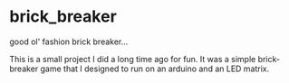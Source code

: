 # brick_breaker
good ol' fashion brick breaker...

This is a small project I did a long time ago for fun. It was a simple brick-breaker game that I designed to run on an arduino and an LED matrix.
